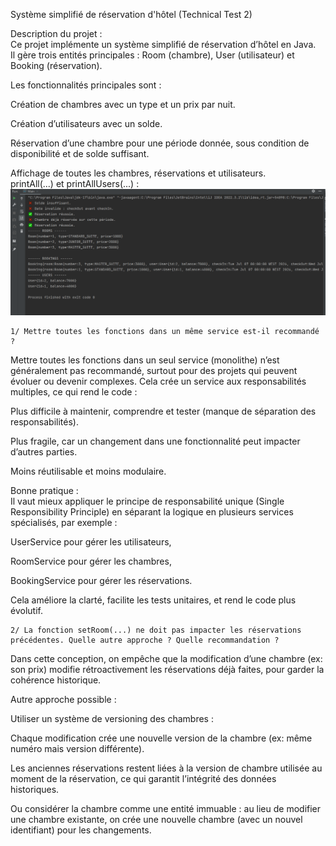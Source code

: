 Système simplifié de réservation d'hôtel (Technical Test 2)

Description du projet :   
Ce projet implémente un système simplifié de réservation d’hôtel en Java.  
Il gère trois entités principales : Room (chambre), User (utilisateur) et Booking (réservation).  

Les fonctionnalités principales sont :  

Création de chambres avec un type et un prix par nuit.  

Création d’utilisateurs avec un solde.  

Réservation d’une chambre pour une période donnée, sous condition de disponibilité et de solde suffisant.  

Affichage de toutes les chambres, réservations et utilisateurs.  
    printAll(...) et printAllUsers(...) :   
![PrintAll result](screenshots.png)  


    1/ Mettre toutes les fonctions dans un même service est-il recommandé ?  
Mettre toutes les fonctions dans un seul service (monolithe) n’est généralement pas recommandé, surtout pour des projets qui peuvent évoluer ou devenir complexes.
Cela crée un service aux responsabilités multiples, ce qui rend le code :  

Plus difficile à maintenir, comprendre et tester (manque de séparation des responsabilités).  

Plus fragile, car un changement dans une fonctionnalité peut impacter d’autres parties.  

Moins réutilisable et moins modulaire.  

Bonne pratique :  
Il vaut mieux appliquer le principe de responsabilité unique (Single Responsibility Principle) en séparant la logique en plusieurs services spécialisés, par exemple :  

UserService pour gérer les utilisateurs,

RoomService pour gérer les chambres,

BookingService pour gérer les réservations.  

Cela améliore la clarté, facilite les tests unitaires, et rend le code plus évolutif.  
  

    2/ La fonction setRoom(...) ne doit pas impacter les réservations précédentes. Quelle autre approche ? Quelle recommandation ?  

Dans cette conception, on empêche que la modification d’une chambre (ex: son prix) modifie rétroactivement les réservations déjà faites, pour garder la cohérence historique.  

Autre approche possible :  

Utiliser un système de versioning des chambres :  

Chaque modification crée une nouvelle version de la chambre (ex: même numéro mais version différente).  

Les anciennes réservations restent liées à la version de chambre utilisée au moment de la réservation, ce qui garantit l’intégrité des données historiques.  

Ou considérer la chambre comme une entité immuable : au lieu de modifier une chambre existante, on crée une nouvelle chambre (avec un nouvel identifiant) pour les changements.  
